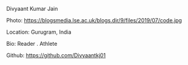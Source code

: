 Divyaant Kumar Jain

Photo: https://blogsmedia.lse.ac.uk/blogs.dir/9/files/2019/07/code.jpg

Location: Gurugram, India

Bio: Reader . Athlete

Github: https://github.com/Divyaantkj01
